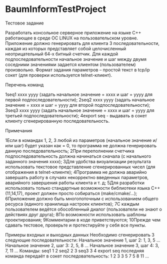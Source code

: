 # BaumInformTestProject
Тестовое задание

Разработать консольное серверное приложение на языке С++ работающее в среде ОС LINUX на пользовательском уровне. Приложение должно генерировать для клиента 3 последовательности, каждая из которых представляет собой целочисленный неотрицательный 64-х битный счетчик. Для каждой подпоследовательности начальное значение и шаг между двумя соседними значениями задается клиентом (пользователем) произвольно.
Формат задания параметров – простой текст в tcp/ip сокет (для проверки используется telnet-клиент).

Перечень команд
 
1seq1 xxxx yyyy (задать начальное значение = xxxx и шаг = yyyy для первой подпоследовательности);
2seq2 xxxx yyyy (задать начальное значение = xxxx и шаг = yyyy для второй подпоследовательности);
3seq3 xxxx yyyy (задать начальное значение = xxxx и шаг = yyyy для третьей подпоследовательности);
4export seq - выдавать в сокет клиенту сгенерированную последовательность.

Примечания
 
1Если в командах 1, 2, 3 любой из параметров (начальное значение и/или шаг) будет указан как = 0, то программа не должна генерировать данную последовательность;
2При переполнении счетчика подпоследовательность должна начинаться сначала (с начального заданного значения xxxx);
3Для удобства визуализации результата использовать текстовое представление сгенерированных чисел (для отображения в telnet-клиенте);
4Программа не должна аварийно завершать работу в случаях некорректно введенных параметров, аварийного завершения работы клиента и т. д;
5Для разработки использовать только стандартные возможности библиотеки языка C++ (11,14,17), проект должен просто собираться (make/cmake/...);
6Приложение должно быть многопоточным с использованием общего ресурса (единого хранилища настроек клиентов);
7С каждым пользователем ведётся обособленный диалог (пользователи не знают о действиях друг друга);
8По возможности использовать шаблоны проектирования;
9Комментарии в коде приветствуются;
10Прежде чем сдавать тестовое, проверьте и протестируйте у себя все пункты.

Примеры входных и выходных данных
Необходимо сгенерировать 3 следующие последовательности:
Начальное значение 1, шаг 2: 1, 3, 5 …
Начальное значение 2, шаг 3: 2, 5, 8 …
Начальное значение 3, шаг 4: 3, 7, 11 …
Команды:
seq1 1 2
seq2 2 3
seq3 3 4
export seq
последняя команда передаёт в сокет последовательность:
1	2	3
3	5	7
5	8	11
...
